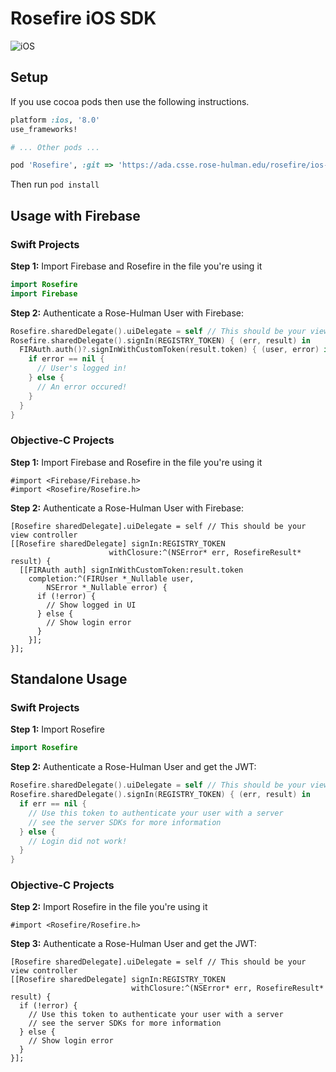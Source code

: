 # Rosefire iOS SDK

![iOS](https://img.shields.io/badge/swift-v2.1.0-blue.svg)

## Setup

If you use cocoa pods then use the following instructions.

```ruby
platform :ios, '8.0'
use_frameworks!

# ... Other pods ...

pod 'Rosefire', :git => 'https://ada.csse.rose-hulman.edu/rosefire/ios-sdk.git', :tag => '2.1.0'
```

Then run `pod install`

## Usage with Firebase

### Swift Projects

**Step 1:** Import Firebase and Rosefire in the file you're using it
```swift
import Rosefire
import Firebase
```

**Step 2:** Authenticate a Rose-Hulman User with Firebase:

```swift
Rosefire.sharedDelegate().uiDelegate = self // This should be your view controller
Rosefire.sharedDelegate().signIn(REGISTRY_TOKEN) { (err, result) in
  FIRAuth.auth()?.signInWithCustomToken(result.token) { (user, error) in
    if error == nil {
      // User's logged in!
    } else {
      // An error occured!
    }
  }
}
```

### Objective-C Projects

**Step 1:** Import Firebase and Rosefire in the file you're using it
```objc
#import <Firebase/Firebase.h>
#import <Rosefire/Rosefire.h>
```

**Step 2:** Authenticate a Rose-Hulman User with Firebase:

```objc
[Rosefire sharedDelegate].uiDelegate = self // This should be your view controller
[[Rosefire sharedDelegate] signIn:REGISTRY_TOKEN
                      withClosure:^(NSError* err, RosefireResult* result) {
  [[FIRAuth auth] signInWithCustomToken:result.token
    completion:^(FIRUser *_Nullable user,
        NSError *_Nullable error) {
      if (!error) {
        // Show logged in UI
      } else {
        // Show login error
      }
    }];
}];
```
## Standalone Usage

### Swift Projects

**Step 1:** Import Rosefire
```swift
import Rosefire
```

**Step 2:** Authenticate a Rose-Hulman User and get the JWT:

```swift
Rosefire.sharedDelegate().uiDelegate = self // This should be your view controller
Rosefire.sharedDelegate().signIn(REGISTRY_TOKEN) { (err, result) in
  if err == nil {
    // Use this token to authenticate your user with a server
    // see the server SDKs for more information
  } else {
    // Login did not work!
  }
}
```

### Objective-C Projects

**Step 2:** Import Rosefire in the file you're using it
```objc
#import <Rosefire/Rosefire.h>
```

**Step 3:** Authenticate a Rose-Hulman User and get the JWT:

```objc
[Rosefire sharedDelegate].uiDelegate = self // This should be your view controller
[[Rosefire sharedDelegate] signIn:REGISTRY_TOKEN
                           withClosure:^(NSError* err, RosefireResult* result) {
  if (!error) {
    // Use this token to authenticate your user with a server
    // see the server SDKs for more information
  } else {
    // Show login error
  }
}];
```


